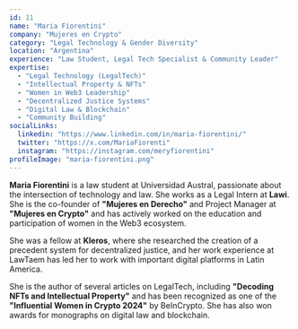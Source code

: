 ```yaml
---
id: 11
name: "Maria Fiorentini"
company: "Mujeres en Crypto"
category: "Legal Technology & Gender Diversity"
location: "Argentina"
experience: "Law Student, Legal Tech Specialist & Community Leader"
expertise:
  - "Legal Technology (LegalTech)"
  - "Intellectual Property & NFTs"
  - "Women in Web3 Leadership"
  - "Decentralized Justice Systems"
  - "Digital Law & Blockchain"
  - "Community Building"
socialLinks:
  linkedin: "https://www.linkedin.com/in/maria-fiorentini/"
  twitter: "https://x.com/MariaFiorenti"
  instagram: "https://instagram.com/meryfiorentini"
profileImage: "maria-fiorentini.png"
---
```


**Maria Fiorentini** is a law student at Universidad Austral, passionate about the intersection of technology and law. She works as a Legal Intern at **Lawi**. She is the co-founder of **"Mujeres en Derecho"** and Project Manager at **"Mujeres en Crypto"** and has actively worked on the education and participation of women in the Web3 ecosystem.

She was a fellow at **Kleros**, where she researched the creation of a precedent system for decentralized justice, and her work experience at LawTaem has led her to work with important digital platforms in Latin America.

She is the author of several articles on LegalTech, including **"Decoding NFTs and Intellectual Property"** and has been recognized as one of the **"Influential Women in Crypto 2024"** by BeInCrypto. She has also won awards for monographs on digital law and blockchain.